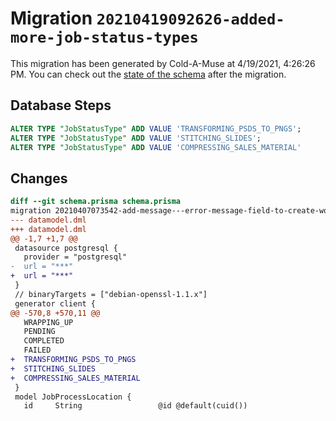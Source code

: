 # Migration `20210419092626-added-more-job-status-types`

This migration has been generated by Cold-A-Muse at 4/19/2021, 4:26:26 PM.
You can check out the [state of the schema](./schema.prisma) after the migration.

## Database Steps

```sql
ALTER TYPE "JobStatusType" ADD VALUE 'TRANSFORMING_PSDS_TO_PNGS';
ALTER TYPE "JobStatusType" ADD VALUE 'STITCHING_SLIDES';
ALTER TYPE "JobStatusType" ADD VALUE 'COMPRESSING_SALES_MATERIAL'
```

## Changes

```diff
diff --git schema.prisma schema.prisma
migration 20210407073542-add-message---error-message-field-to-create-workspace-job..20210419092626-added-more-job-status-types
--- datamodel.dml
+++ datamodel.dml
@@ -1,7 +1,7 @@
 datasource postgresql {
   provider = "postgresql"
-  url = "***"
+  url = "***"
 }
 // binaryTargets = ["debian-openssl-1.1.x"]
 generator client {
@@ -570,8 +570,11 @@
   WRAPPING_UP
   PENDING
   COMPLETED
   FAILED
+  TRANSFORMING_PSDS_TO_PNGS
+  STITCHING_SLIDES
+  COMPRESSING_SALES_MATERIAL
 }
 model JobProcessLocation {
   id     String                 @id @default(cuid())
```


